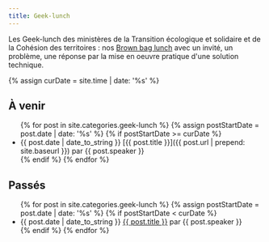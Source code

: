 ```yaml
---
title: Geek-lunch
---
```




Les Geek-lunch des ministères de la Transition écologique et solidaire et de la Cohésion des territoires : nos [Brown bag lunch](https://en.wikipedia.org/wiki/Packed_lunch) avec un invité, un problème, une réponse par la mise en oeuvre pratique d'une solution technique.

{% assign curDate = site.time | date: '%s' %}


## À venir

<ul>
  {% for post in site.categories.geek-lunch %}
  {% assign postStartDate = post.date | date: '%s' %}
    {% if postStartDate >= curDate %}
    <li>
      {{ post.date | date_to_string }} [{{ post.title }}]({{ post.url | prepend: site.baseurl }}) par {{ post.speaker }}
    </li>
    {% endif %}
  {% endfor %}
</ul>

## Passés

<ul>
  {% for post in site.categories.geek-lunch %}
  {% assign postStartDate = post.date | date: '%s' %}
    {% if postStartDate < curDate %}
    <li>
      {{ post.date | date_to_string }} <a href="{{ post.url | prepend: site.baseurl }}">{{ post.title }}</a> par {{ post.speaker }}
    </li>
    {% endif %}
  {% endfor %}
</ul>

<!---
Pour mémoire

- Nathann Cohen
- Machine Learning - Luc Mathis
- Git/Github - Julien Bouquillon
- Christian Quest
- API - Samuel Goldszmidt
- Gephi
- R réseaux sociaux - Stéphane Trainel
-->